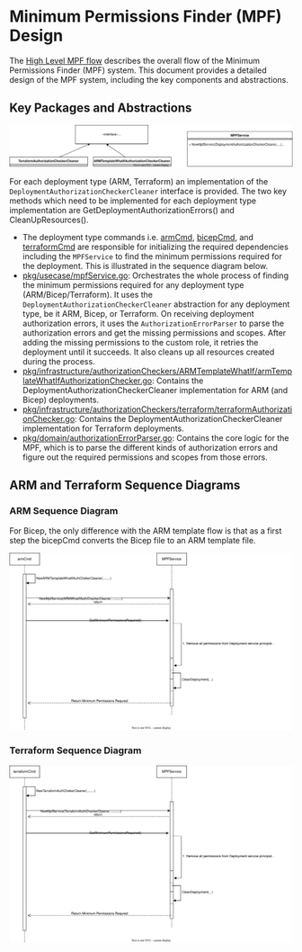 # Minimum Permissions Finder (MPF) Design

The [High Level MPF flow](../Readme.MD#how-it-works) describes the overall flow of the Minimum Permissions Finder (MPF) system. This document provides a detailed design of the MPF system, including the key components and abstractions.

## Key Packages and Abstractions

![Key Interfaces and Packages](./images/mpf-key-interface.svg)

For each deployment type (ARM, Terraform) an implementation of the `DeploymentAuthorizationCheckerCleaner` interface is provided. The two key methods which need to be implemented for each deployment type implementation are GetDeploymentAuthorizationErrors() and CleanUpResources().

* The deployment type commands i.e. [armCmd](../cmd/armCmd.go), [bicepCmd](../cmd/bicepCmd.go), and [terraformCmd](../cmd/terraformCmd.go) are responsible for initializing the required dependencies including the `MPFService` to find the minimum permissions required for the deployment. This is illustrated in the sequence diagram below.
* [pkg/usecase/mpfService.go](../pkg/usecase/mpfService.go): Orchestrates the whole process of finding the minimum permissions required for any deployment type (ARM/Bicep/Terraform). It uses the `DeploymentAuthorizationCheckerCleaner` abstraction for any deployment type, be it ARM, Bicep, or Terraform. On receiving deployment authorization errors, it uses the `AuthorizationErrorParser` to parse the authorization errors and get the missing permissions and scopes. After adding the missing permissions to the custom role, it retries the deployment until it succeeds. It also cleans up all resources created during the process.
* [pkg/infrastructure/authorizationCheckers/ARMTemplateWhatIf/armTemplateWhatIfAuthorizationChecker.go](../pkg/infrastructure/authorizationCheckers/ARMTemplateWhatIf/armTemplateWhatIfAuthorizationChecker.go): Contains the DeploymentAuthorizationCheckerCleaner implementation for ARM (and Bicep) deployments.
* [pkg/infrastructure/authorizationCheckers/terraform/terraformAuthorizationChecker.go](../pkg/infrastructure/authorizationCheckers/terraform/terraformAuthorizationChecker.go): Contains the DeploymentAuthorizationCheckerCleaner implementation for Terraform deployments.
* [pkg/domain/authorizationErrorParser.go](../pkg/domain/authorizationErrorParser.go): Contains the core logic for the MPF, which is to parse the different kinds of authorization errors and figure out the required permissions and scopes from those errors.

## ARM and Terraform Sequence Diagrams

### ARM Sequence Diagram

For Bicep, the only difference with the ARM template flow is that as a first step the bicepCmd converts the Bicep file to an ARM template file.

![ARM Sequence Diagram](./images/arm-sequence.svg)

### Terraform Sequence Diagram

![Terraform Sequence Diagram](./images/terraform-sequence.svg)
